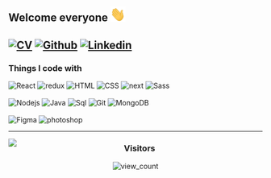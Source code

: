 <h2 align="left">
Welcome everyone <img src="https://raw.githubusercontent.com/ABSphreak/ABSphreak/master/gifs/Hi.gif" width="30px" /></h2>

[![CV](https://img.shields.io/badge/-CV-yellow?style=for-the-badge)](https://www.topcv.vn/xem-cv/AwdSWwBWW1UGUFEMAw0AAgQBAF0GAA1TXQJYAQ7a55)
[![Github](https://img.shields.io/badge/-Github-000?style=for-the-badge&logo=Github&logoColor=white)](https://github.com/longquoc47krb/)
[![Linkedin](https://img.shields.io/badge/-LinkedIn-blue?style=for-the-badge&logo=Linkedin&logoColor=white)](https://www.linkedin.com/in/longquoc47krb/)
----
<h3>Things I code with</h3>
<p>
  <img alt="React" src="https://img.shields.io/badge/-React-45b8d8?style=for-the-badge&logo=react&logoColor=white" />
  <img alt="redux" src="https://img.shields.io/badge/-Redux-764ABC?style=for-the-badge&logo=redux&logoColor=white" />
  <img alt="HTML" src="https://img.shields.io/badge/HTML5-E34F26?style=for-the-badge&logo=html5&logoColor=white"/>
   <img alt="CSS" src="https://img.shields.io/badge/CSS3-1572B6?style=for-the-badge&logo=css3&logoColor=white"/>
  <img alt="next" src="https://img.shields.io/badge/Next-black?style=for-the-badge&logo=next.js&logoColor=white" />
  <img alt="Sass" src="https://img.shields.io/badge/-Sass-CC6699?style=for-the-badge&logo=sass&logoColor=white" />
   <br><br>
  <img alt="Nodejs" src="https://img.shields.io/badge/-Nodejs-43853d?style=for-the-badge&logo=Node.js&logoColor=white" />
  <img alt="Java" src="https://img.shields.io/badge/Java-ED8B00?style=for-the-badge&logo=java&logoColor=white" />
  <img alt="Sql" src="https://img.shields.io/badge/-SQL-0079d6?style=for-the-badge&logo=mysql&logoColor=white" />
  <img alt="Git" src="https://img.shields.io/badge/-Git-F05032?style=for-the-badge&logo=git&logoColor=white" />
  <img alt="MongoDB" src="https://img.shields.io/badge/-MongoDB-13aa52?style=for-the-badge&logo=mongodb&logoColor=white" />
<br><br>
  <img alt="Figma" src="https://img.shields.io/badge/figma-%23F24E1E.svg?style=for-the-badge&logo=figma&logoColor=white" />
  <img alt="photoshop" src="https://img.shields.io/badge/photoshop-%2331A8FF.svg?style=for-the-badge&logo=adobephotoshop&logoColor=white" />
 

</p>
<hr>
<img align="left" src="https://github-readme-stats.vercel.app/api/top-langs/?username=longquoc47krb&layout=compact&show_icons=true&title_color=fff&icon_color=79ff97&text_color=9f9f9f&bg_color=151515&show_icons=true&count_private=true&hide_border=true">
<div align="center"><h3 align="center">Visitors</h3><img src="https://profile-counter.glitch.me/%7Blongquoc47krb%7D/count.svg" alt="view_count" /></div>
